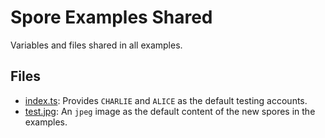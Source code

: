 # Spore Examples Shared

Variables and files shared in all examples.

## Files

- [index.ts](./index.ts): Provides `CHARLIE` and `ALICE` as the default testing accounts.
- [test.jpg](./test.jpg): An `jpeg` image as the default content of the new spores in the examples.